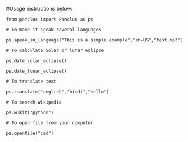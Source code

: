 #Usage instructions below:

    from panclus import Panclus as ps

    # To make it speak several languages

    ps.speak_in_language("This is a simple example","en-US","test.mp3")

    # To calculate Solar or lunar eclipse

    ps.date_solar_eclipse()

    ps.date_lunar_eclipse()

    # To translate text

    ps.translate("english","hindi","hello")

    # To search wikipedia

    ps.wikit("python")

    # To open file from your computer

    ps.openfile("cmd")

